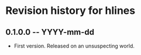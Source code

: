 # Revision history for hlines

## 0.1.0.0 -- YYYY-mm-dd

* First version. Released on an unsuspecting world.

